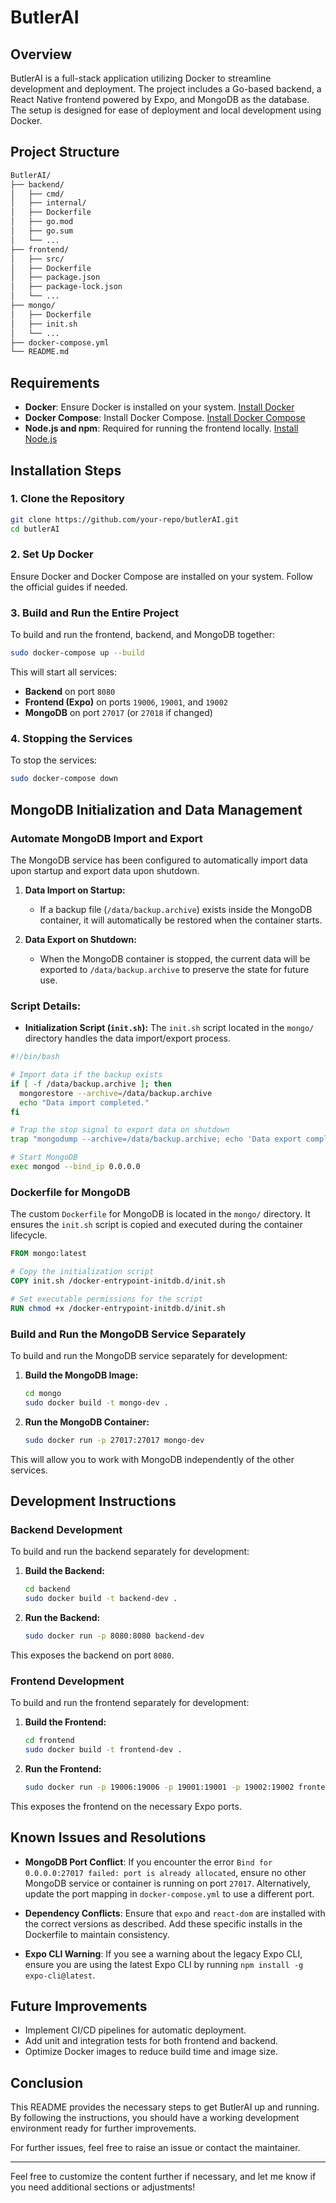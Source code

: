 # ButlerAI

## Overview
ButlerAI is a full-stack application utilizing Docker to streamline development and deployment. The project includes a Go-based backend, a React Native frontend powered by Expo, and MongoDB as the database. The setup is designed for ease of deployment and local development using Docker.

## Project Structure
```bash
ButlerAI/
├── backend/
│   ├── cmd/
│   ├── internal/
│   ├── Dockerfile
│   ├── go.mod
│   ├── go.sum
│   └── ...
├── frontend/
│   ├── src/
│   ├── Dockerfile
│   ├── package.json
│   ├── package-lock.json
│   └── ...
├── mongo/
│   ├── Dockerfile
│   ├── init.sh
│   └── ...
├── docker-compose.yml
└── README.md
```

## Requirements
- **Docker**: Ensure Docker is installed on your system. [Install Docker](https://docs.docker.com/get-docker/)
- **Docker Compose**: Install Docker Compose. [Install Docker Compose](https://docs.docker.com/compose/install/)
- **Node.js and npm**: Required for running the frontend locally. [Install Node.js](https://nodejs.org/)

## Installation Steps

### 1. Clone the Repository
```bash
git clone https://github.com/your-repo/butlerAI.git
cd butlerAI
```

### 2. Set Up Docker
Ensure Docker and Docker Compose are installed on your system. Follow the official guides if needed.

### 3. Build and Run the Entire Project

To build and run the frontend, backend, and MongoDB together:

```bash
sudo docker-compose up --build
```

This will start all services:
- **Backend** on port `8080`
- **Frontend (Expo)** on ports `19006`, `19001`, and `19002`
- **MongoDB** on port `27017` (or `27018` if changed)

### 4. Stopping the Services
To stop the services:

```bash
sudo docker-compose down
```

## MongoDB Initialization and Data Management

### Automate MongoDB Import and Export

The MongoDB service has been configured to automatically import data upon startup and export data upon shutdown.

1. **Data Import on Startup:**
   - If a backup file (`/data/backup.archive`) exists inside the MongoDB container, it will automatically be restored when the container starts.

2. **Data Export on Shutdown:**
   - When the MongoDB container is stopped, the current data will be exported to `/data/backup.archive` to preserve the state for future use.

### Script Details:
- **Initialization Script (`init.sh`):**
  The `init.sh` script located in the `mongo/` directory handles the data import/export process.

```bash
#!/bin/bash

# Import data if the backup exists
if [ -f /data/backup.archive ]; then
  mongorestore --archive=/data/backup.archive
  echo "Data import completed."
fi

# Trap the stop signal to export data on shutdown
trap "mongodump --archive=/data/backup.archive; echo 'Data export completed.'" SIGTERM

# Start MongoDB
exec mongod --bind_ip 0.0.0.0
```

### Dockerfile for MongoDB
The custom `Dockerfile` for MongoDB is located in the `mongo/` directory. It ensures the `init.sh` script is copied and executed during the container lifecycle.

```Dockerfile
FROM mongo:latest

# Copy the initialization script
COPY init.sh /docker-entrypoint-initdb.d/init.sh

# Set executable permissions for the script
RUN chmod +x /docker-entrypoint-initdb.d/init.sh
```

### Build and Run the MongoDB Service Separately

To build and run the MongoDB service separately for development:

1. **Build the MongoDB Image:**
   ```bash
   cd mongo
   sudo docker build -t mongo-dev .
   ```

2. **Run the MongoDB Container:**
   ```bash
   sudo docker run -p 27017:27017 mongo-dev
   ```

This will allow you to work with MongoDB independently of the other services.

## Development Instructions

### Backend Development
To build and run the backend separately for development:

1. **Build the Backend:**
   ```bash
   cd backend
   sudo docker build -t backend-dev .
   ```

2. **Run the Backend:**
   ```bash
   sudo docker run -p 8080:8080 backend-dev
   ```

This exposes the backend on port `8080`.

### Frontend Development
To build and run the frontend separately for development:

1. **Build the Frontend:**
   ```bash
   cd frontend
   sudo docker build -t frontend-dev .
   ```

2. **Run the Frontend:**
   ```bash
   sudo docker run -p 19006:19006 -p 19001:19001 -p 19002:19002 frontend-dev
   ```

This exposes the frontend on the necessary Expo ports.

## Known Issues and Resolutions

- **MongoDB Port Conflict**: If you encounter the error `Bind for 0.0.0.0:27017 failed: port is already allocated`, ensure no other MongoDB service or container is running on port `27017`. Alternatively, update the port mapping in `docker-compose.yml` to use a different port.

- **Dependency Conflicts**: Ensure that `expo` and `react-dom` are installed with the correct versions as described. Add these specific installs in the Dockerfile to maintain consistency.

- **Expo CLI Warning**: If you see a warning about the legacy Expo CLI, ensure you are using the latest Expo CLI by running `npm install -g expo-cli@latest`.

## Future Improvements
- Implement CI/CD pipelines for automatic deployment.
- Add unit and integration tests for both frontend and backend.
- Optimize Docker images to reduce build time and image size.

## Conclusion
This README provides the necessary steps to get ButlerAI up and running. By following the instructions, you should have a working development environment ready for further improvements.

For further issues, feel free to raise an issue or contact the maintainer.

---

Feel free to customize the content further if necessary, and let me know if you need additional sections or adjustments!